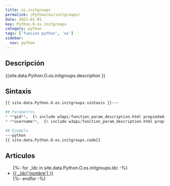```yaml
---
title: os.initgroups
permalink: /Python/os/initgroups/
date: 2021-01-01
key: Python.O.os.initgroups
category: python
tags: ['funcion python', 'os']
sidebar: 
  nav: python
---
```


## Descripción
{{site.data.Python.O.os.initgroups.description }}

## Sintaxis
~~~python
{{ site.data.Python.O.os.initgroups.sintaxis }}~~~

## Parámetros
* **gid**,  {% include w3api/function_param_description.html propiedad=site.data.Python.O.os.initgroups valor="gid" %}
* **username**,  {% include w3api/function_param_description.html propiedad=site.data.Python.O.os.initgroups valor="username" %}

## Ejemplo
~~~python
{{ site.data.Python.O.os.initgroups.code}}
~~~

## Artículos
<ul>
{%- for _ldc in site.data.Python.O.os.initgroups.ldc -%}
   <li>
       <a href="{{_ldc['url'] }}">{{ _ldc['nombre'] }}</a>
   </li>
{%- endfor -%}
</ul>
